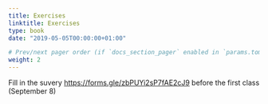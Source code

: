 ```yaml
---
title: Exercises
linktitle: Exercises
type: book
date: "2019-05-05T00:00:00+01:00"

# Prev/next pager order (if `docs_section_pager` enabled in `params.toml`)
weight: 2
---
```


Fill in the suvery https://forms.gle/zbPUYi2sP7fAE2cJ9 before the first class (September 8)
